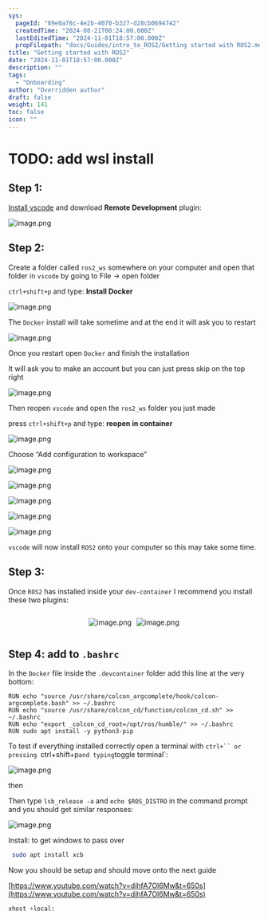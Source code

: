 ```yaml
---
sys:
  pageId: "89e0a78c-4e2b-4070-b327-d28cb0694742"
  createdTime: "2024-08-21T00:24:00.000Z"
  lastEditedTime: "2024-11-01T18:57:00.000Z"
  propFilepath: "docs/Guides/intro_to_ROS2/Getting started with ROS2.md"
title: "Getting started with ROS2"
date: "2024-11-01T18:57:00.000Z"
description: ""
tags:
  - "Onboarding"
author: "Overridden author"
draft: false
weight: 141
toc: false
icon: ""
---
```


# TODO: add wsl install

## Step 1:

[Install vscode](https://code.visualstudio.com/download) and download **Remote Development** plugin:

![image.png](https://prod-files-secure.s3.us-west-2.amazonaws.com/d518164a-d88e-44d1-a4ee-3adb3bd8bce0/efb52993-1881-4a40-b95e-6f020334f022/image.png?X-Amz-Algorithm=AWS4-HMAC-SHA256&X-Amz-Content-Sha256=UNSIGNED-PAYLOAD&X-Amz-Credential=ASIAZI2LB466UDSQHCTM%2F20250507%2Fus-west-2%2Fs3%2Faws4_request&X-Amz-Date=20250507T050925Z&X-Amz-Expires=3600&X-Amz-Security-Token=IQoJb3JpZ2luX2VjEKv%2F%2F%2F%2F%2F%2F%2F%2F%2F%2FwEaCXVzLXdlc3QtMiJIMEYCIQCTtlwYW4xEDtjv%2BmAs%2B7wRcMSdRC%2Fr0g4IQ05LYLYtRwIhAKmShiJCzOUbUtu0cyHjZTMfPaISg8ONatGtGyXqWcBJKv8DCFQQABoMNjM3NDIzMTgzODA1Igy0ERasSzZVSMJX1Ugq3AOmI%2FohsCmFt6fyphKl%2FUcHkjnZw3ePPPjDC%2BqIKuHF8%2BBG1MCj3e%2FeG8wrVkVpQKyMBMgM%2BfIJe665xZgQw7elEGle7oVM8b1W2VdR28NMjQ4A5iMaYSd5uVZoJxYjbcqxIXOlPZSyF7K0N5Jm3RZkaA5zIQCyAGJS%2BLMlR9VmYqLW%2Babqyk7Mbs%2FGepq%2BBy8u2cv%2Buz2%2FfgKFaq5V3Qwb7M%2FGdLql%2BGcbPWtBgSbdVfu70cIeV3JNwAEro3YFM60ePSn2mDdsZHrG58GVYn3ZkvI6jhODLodclIQ%2FFOogMvTSKI5PnQKx7JVNRN%2FPL8siUXO%2FUEmRFk6NdF0Z%2BiwlC%2BYPmMXFN4WepiQO3DxEwA0EXbctB91roRwInDcT8kXAss05UrSRGmtqYJUOkX9sUQkt4SqRS1oN8j5cWrIFgQHMZzeMaIKHXjqayTCTys1LVuNfTPbnLse8jroBC2Q%2Fn9xjoEALM9iHfw5MmNovCHSIdxuwj1cIZhwmGt8FDZRq7c1jR89Q1N8HWN5Gm7yQatoWjgMhLt2jbKmLyWvrJGHmfqYhALv5V7Kw5I6Yzye1JZ7IL6LOb6TM%2BWisDu0rMJA27%2F3CY89j4vxfq7dEFHjfmKBnqs7usi56yjDBkevABjqkAQUvey%2FjaZreBL5Tc%2Bq66k%2BI%2FYZzd%2FMxW7q8hGplKMIaSLOLO3wAPx7A9DKvnRu6XpbnRxIM%2FYcLS4yykK2Kz%2B37USHXnSj%2FrAYRgxU7t8Gt9uLimAj3W2bMBNlY0m5N8tI%2BHLu2XibkwMb71UuHRj%2FpXwGy1icdKLr%2FbLcio6s%2Fber3xYm5kk3VIGnQ2rFgRrEpDzceEcBboagLq35gdKgqM3Hd&X-Amz-Signature=f1cb38cd906bd2e279d49f30e69b1de348ce04dcd4406b74128db8cebc6fcdba&X-Amz-SignedHeaders=host&x-id=GetObject)

## Step 2:

Create a folder called `ros2_ws` somewhere on your computer and open that folder in `vscode` by going to File → open folder 

`ctrl+shift+p` and type: **Install Docker**

![image.png](https://prod-files-secure.s3.us-west-2.amazonaws.com/d518164a-d88e-44d1-a4ee-3adb3bd8bce0/2269dc0e-1cd5-47ff-bceb-c04ad9b2eab0/image.png?X-Amz-Algorithm=AWS4-HMAC-SHA256&X-Amz-Content-Sha256=UNSIGNED-PAYLOAD&X-Amz-Credential=ASIAZI2LB466UDSQHCTM%2F20250507%2Fus-west-2%2Fs3%2Faws4_request&X-Amz-Date=20250507T050925Z&X-Amz-Expires=3600&X-Amz-Security-Token=IQoJb3JpZ2luX2VjEKv%2F%2F%2F%2F%2F%2F%2F%2F%2F%2FwEaCXVzLXdlc3QtMiJIMEYCIQCTtlwYW4xEDtjv%2BmAs%2B7wRcMSdRC%2Fr0g4IQ05LYLYtRwIhAKmShiJCzOUbUtu0cyHjZTMfPaISg8ONatGtGyXqWcBJKv8DCFQQABoMNjM3NDIzMTgzODA1Igy0ERasSzZVSMJX1Ugq3AOmI%2FohsCmFt6fyphKl%2FUcHkjnZw3ePPPjDC%2BqIKuHF8%2BBG1MCj3e%2FeG8wrVkVpQKyMBMgM%2BfIJe665xZgQw7elEGle7oVM8b1W2VdR28NMjQ4A5iMaYSd5uVZoJxYjbcqxIXOlPZSyF7K0N5Jm3RZkaA5zIQCyAGJS%2BLMlR9VmYqLW%2Babqyk7Mbs%2FGepq%2BBy8u2cv%2Buz2%2FfgKFaq5V3Qwb7M%2FGdLql%2BGcbPWtBgSbdVfu70cIeV3JNwAEro3YFM60ePSn2mDdsZHrG58GVYn3ZkvI6jhODLodclIQ%2FFOogMvTSKI5PnQKx7JVNRN%2FPL8siUXO%2FUEmRFk6NdF0Z%2BiwlC%2BYPmMXFN4WepiQO3DxEwA0EXbctB91roRwInDcT8kXAss05UrSRGmtqYJUOkX9sUQkt4SqRS1oN8j5cWrIFgQHMZzeMaIKHXjqayTCTys1LVuNfTPbnLse8jroBC2Q%2Fn9xjoEALM9iHfw5MmNovCHSIdxuwj1cIZhwmGt8FDZRq7c1jR89Q1N8HWN5Gm7yQatoWjgMhLt2jbKmLyWvrJGHmfqYhALv5V7Kw5I6Yzye1JZ7IL6LOb6TM%2BWisDu0rMJA27%2F3CY89j4vxfq7dEFHjfmKBnqs7usi56yjDBkevABjqkAQUvey%2FjaZreBL5Tc%2Bq66k%2BI%2FYZzd%2FMxW7q8hGplKMIaSLOLO3wAPx7A9DKvnRu6XpbnRxIM%2FYcLS4yykK2Kz%2B37USHXnSj%2FrAYRgxU7t8Gt9uLimAj3W2bMBNlY0m5N8tI%2BHLu2XibkwMb71UuHRj%2FpXwGy1icdKLr%2FbLcio6s%2Fber3xYm5kk3VIGnQ2rFgRrEpDzceEcBboagLq35gdKgqM3Hd&X-Amz-Signature=ec1fa2b8db3edd66cb2ae6ca3368bb84e68637f649c6272756528a60952c8a48&X-Amz-SignedHeaders=host&x-id=GetObject)

The `Docker` install will take sometime and at the end it will ask you to restart

![image.png](https://prod-files-secure.s3.us-west-2.amazonaws.com/d518164a-d88e-44d1-a4ee-3adb3bd8bce0/ed233f78-be33-4b1f-b89c-9c346c0e961e/image.png?X-Amz-Algorithm=AWS4-HMAC-SHA256&X-Amz-Content-Sha256=UNSIGNED-PAYLOAD&X-Amz-Credential=ASIAZI2LB466UDSQHCTM%2F20250507%2Fus-west-2%2Fs3%2Faws4_request&X-Amz-Date=20250507T050925Z&X-Amz-Expires=3600&X-Amz-Security-Token=IQoJb3JpZ2luX2VjEKv%2F%2F%2F%2F%2F%2F%2F%2F%2F%2FwEaCXVzLXdlc3QtMiJIMEYCIQCTtlwYW4xEDtjv%2BmAs%2B7wRcMSdRC%2Fr0g4IQ05LYLYtRwIhAKmShiJCzOUbUtu0cyHjZTMfPaISg8ONatGtGyXqWcBJKv8DCFQQABoMNjM3NDIzMTgzODA1Igy0ERasSzZVSMJX1Ugq3AOmI%2FohsCmFt6fyphKl%2FUcHkjnZw3ePPPjDC%2BqIKuHF8%2BBG1MCj3e%2FeG8wrVkVpQKyMBMgM%2BfIJe665xZgQw7elEGle7oVM8b1W2VdR28NMjQ4A5iMaYSd5uVZoJxYjbcqxIXOlPZSyF7K0N5Jm3RZkaA5zIQCyAGJS%2BLMlR9VmYqLW%2Babqyk7Mbs%2FGepq%2BBy8u2cv%2Buz2%2FfgKFaq5V3Qwb7M%2FGdLql%2BGcbPWtBgSbdVfu70cIeV3JNwAEro3YFM60ePSn2mDdsZHrG58GVYn3ZkvI6jhODLodclIQ%2FFOogMvTSKI5PnQKx7JVNRN%2FPL8siUXO%2FUEmRFk6NdF0Z%2BiwlC%2BYPmMXFN4WepiQO3DxEwA0EXbctB91roRwInDcT8kXAss05UrSRGmtqYJUOkX9sUQkt4SqRS1oN8j5cWrIFgQHMZzeMaIKHXjqayTCTys1LVuNfTPbnLse8jroBC2Q%2Fn9xjoEALM9iHfw5MmNovCHSIdxuwj1cIZhwmGt8FDZRq7c1jR89Q1N8HWN5Gm7yQatoWjgMhLt2jbKmLyWvrJGHmfqYhALv5V7Kw5I6Yzye1JZ7IL6LOb6TM%2BWisDu0rMJA27%2F3CY89j4vxfq7dEFHjfmKBnqs7usi56yjDBkevABjqkAQUvey%2FjaZreBL5Tc%2Bq66k%2BI%2FYZzd%2FMxW7q8hGplKMIaSLOLO3wAPx7A9DKvnRu6XpbnRxIM%2FYcLS4yykK2Kz%2B37USHXnSj%2FrAYRgxU7t8Gt9uLimAj3W2bMBNlY0m5N8tI%2BHLu2XibkwMb71UuHRj%2FpXwGy1icdKLr%2FbLcio6s%2Fber3xYm5kk3VIGnQ2rFgRrEpDzceEcBboagLq35gdKgqM3Hd&X-Amz-Signature=617fe793d5e658d4617719a865bd2df231f4528eed54623f2efaae6b06aa9ba4&X-Amz-SignedHeaders=host&x-id=GetObject)

Once you restart open `Docker` and finish the installation

It will ask you to make an account but you can just press skip on the top right

![image.png](https://prod-files-secure.s3.us-west-2.amazonaws.com/d518164a-d88e-44d1-a4ee-3adb3bd8bce0/21010ad9-1659-4fd9-9f59-9932a09b2a3d/image.png?X-Amz-Algorithm=AWS4-HMAC-SHA256&X-Amz-Content-Sha256=UNSIGNED-PAYLOAD&X-Amz-Credential=ASIAZI2LB466UDSQHCTM%2F20250507%2Fus-west-2%2Fs3%2Faws4_request&X-Amz-Date=20250507T050925Z&X-Amz-Expires=3600&X-Amz-Security-Token=IQoJb3JpZ2luX2VjEKv%2F%2F%2F%2F%2F%2F%2F%2F%2F%2FwEaCXVzLXdlc3QtMiJIMEYCIQCTtlwYW4xEDtjv%2BmAs%2B7wRcMSdRC%2Fr0g4IQ05LYLYtRwIhAKmShiJCzOUbUtu0cyHjZTMfPaISg8ONatGtGyXqWcBJKv8DCFQQABoMNjM3NDIzMTgzODA1Igy0ERasSzZVSMJX1Ugq3AOmI%2FohsCmFt6fyphKl%2FUcHkjnZw3ePPPjDC%2BqIKuHF8%2BBG1MCj3e%2FeG8wrVkVpQKyMBMgM%2BfIJe665xZgQw7elEGle7oVM8b1W2VdR28NMjQ4A5iMaYSd5uVZoJxYjbcqxIXOlPZSyF7K0N5Jm3RZkaA5zIQCyAGJS%2BLMlR9VmYqLW%2Babqyk7Mbs%2FGepq%2BBy8u2cv%2Buz2%2FfgKFaq5V3Qwb7M%2FGdLql%2BGcbPWtBgSbdVfu70cIeV3JNwAEro3YFM60ePSn2mDdsZHrG58GVYn3ZkvI6jhODLodclIQ%2FFOogMvTSKI5PnQKx7JVNRN%2FPL8siUXO%2FUEmRFk6NdF0Z%2BiwlC%2BYPmMXFN4WepiQO3DxEwA0EXbctB91roRwInDcT8kXAss05UrSRGmtqYJUOkX9sUQkt4SqRS1oN8j5cWrIFgQHMZzeMaIKHXjqayTCTys1LVuNfTPbnLse8jroBC2Q%2Fn9xjoEALM9iHfw5MmNovCHSIdxuwj1cIZhwmGt8FDZRq7c1jR89Q1N8HWN5Gm7yQatoWjgMhLt2jbKmLyWvrJGHmfqYhALv5V7Kw5I6Yzye1JZ7IL6LOb6TM%2BWisDu0rMJA27%2F3CY89j4vxfq7dEFHjfmKBnqs7usi56yjDBkevABjqkAQUvey%2FjaZreBL5Tc%2Bq66k%2BI%2FYZzd%2FMxW7q8hGplKMIaSLOLO3wAPx7A9DKvnRu6XpbnRxIM%2FYcLS4yykK2Kz%2B37USHXnSj%2FrAYRgxU7t8Gt9uLimAj3W2bMBNlY0m5N8tI%2BHLu2XibkwMb71UuHRj%2FpXwGy1icdKLr%2FbLcio6s%2Fber3xYm5kk3VIGnQ2rFgRrEpDzceEcBboagLq35gdKgqM3Hd&X-Amz-Signature=e9ca78e1cfbef349e2d0f6314ae65f48e85e600069d24ae7d32322c2c66fa653&X-Amz-SignedHeaders=host&x-id=GetObject)

Then reopen `vscode` and open the `ros2_ws` folder you just made

press `ctrl+shift+p` and type: **reopen in container**

![image.png](https://prod-files-secure.s3.us-west-2.amazonaws.com/d518164a-d88e-44d1-a4ee-3adb3bd8bce0/4e93b8c2-41ad-488c-8095-c74205196118/image.png?X-Amz-Algorithm=AWS4-HMAC-SHA256&X-Amz-Content-Sha256=UNSIGNED-PAYLOAD&X-Amz-Credential=ASIAZI2LB466UDSQHCTM%2F20250507%2Fus-west-2%2Fs3%2Faws4_request&X-Amz-Date=20250507T050925Z&X-Amz-Expires=3600&X-Amz-Security-Token=IQoJb3JpZ2luX2VjEKv%2F%2F%2F%2F%2F%2F%2F%2F%2F%2FwEaCXVzLXdlc3QtMiJIMEYCIQCTtlwYW4xEDtjv%2BmAs%2B7wRcMSdRC%2Fr0g4IQ05LYLYtRwIhAKmShiJCzOUbUtu0cyHjZTMfPaISg8ONatGtGyXqWcBJKv8DCFQQABoMNjM3NDIzMTgzODA1Igy0ERasSzZVSMJX1Ugq3AOmI%2FohsCmFt6fyphKl%2FUcHkjnZw3ePPPjDC%2BqIKuHF8%2BBG1MCj3e%2FeG8wrVkVpQKyMBMgM%2BfIJe665xZgQw7elEGle7oVM8b1W2VdR28NMjQ4A5iMaYSd5uVZoJxYjbcqxIXOlPZSyF7K0N5Jm3RZkaA5zIQCyAGJS%2BLMlR9VmYqLW%2Babqyk7Mbs%2FGepq%2BBy8u2cv%2Buz2%2FfgKFaq5V3Qwb7M%2FGdLql%2BGcbPWtBgSbdVfu70cIeV3JNwAEro3YFM60ePSn2mDdsZHrG58GVYn3ZkvI6jhODLodclIQ%2FFOogMvTSKI5PnQKx7JVNRN%2FPL8siUXO%2FUEmRFk6NdF0Z%2BiwlC%2BYPmMXFN4WepiQO3DxEwA0EXbctB91roRwInDcT8kXAss05UrSRGmtqYJUOkX9sUQkt4SqRS1oN8j5cWrIFgQHMZzeMaIKHXjqayTCTys1LVuNfTPbnLse8jroBC2Q%2Fn9xjoEALM9iHfw5MmNovCHSIdxuwj1cIZhwmGt8FDZRq7c1jR89Q1N8HWN5Gm7yQatoWjgMhLt2jbKmLyWvrJGHmfqYhALv5V7Kw5I6Yzye1JZ7IL6LOb6TM%2BWisDu0rMJA27%2F3CY89j4vxfq7dEFHjfmKBnqs7usi56yjDBkevABjqkAQUvey%2FjaZreBL5Tc%2Bq66k%2BI%2FYZzd%2FMxW7q8hGplKMIaSLOLO3wAPx7A9DKvnRu6XpbnRxIM%2FYcLS4yykK2Kz%2B37USHXnSj%2FrAYRgxU7t8Gt9uLimAj3W2bMBNlY0m5N8tI%2BHLu2XibkwMb71UuHRj%2FpXwGy1icdKLr%2FbLcio6s%2Fber3xYm5kk3VIGnQ2rFgRrEpDzceEcBboagLq35gdKgqM3Hd&X-Amz-Signature=000996a4e552e7d49fc37c520cd3645037e8fe6c2817f58d48f68d9ba0158b2a&X-Amz-SignedHeaders=host&x-id=GetObject)

Choose “Add configuration to workspace”

![image.png](https://prod-files-secure.s3.us-west-2.amazonaws.com/d518164a-d88e-44d1-a4ee-3adb3bd8bce0/9560b282-5060-4989-ba37-97e7b2c22476/image.png?X-Amz-Algorithm=AWS4-HMAC-SHA256&X-Amz-Content-Sha256=UNSIGNED-PAYLOAD&X-Amz-Credential=ASIAZI2LB466UDSQHCTM%2F20250507%2Fus-west-2%2Fs3%2Faws4_request&X-Amz-Date=20250507T050925Z&X-Amz-Expires=3600&X-Amz-Security-Token=IQoJb3JpZ2luX2VjEKv%2F%2F%2F%2F%2F%2F%2F%2F%2F%2FwEaCXVzLXdlc3QtMiJIMEYCIQCTtlwYW4xEDtjv%2BmAs%2B7wRcMSdRC%2Fr0g4IQ05LYLYtRwIhAKmShiJCzOUbUtu0cyHjZTMfPaISg8ONatGtGyXqWcBJKv8DCFQQABoMNjM3NDIzMTgzODA1Igy0ERasSzZVSMJX1Ugq3AOmI%2FohsCmFt6fyphKl%2FUcHkjnZw3ePPPjDC%2BqIKuHF8%2BBG1MCj3e%2FeG8wrVkVpQKyMBMgM%2BfIJe665xZgQw7elEGle7oVM8b1W2VdR28NMjQ4A5iMaYSd5uVZoJxYjbcqxIXOlPZSyF7K0N5Jm3RZkaA5zIQCyAGJS%2BLMlR9VmYqLW%2Babqyk7Mbs%2FGepq%2BBy8u2cv%2Buz2%2FfgKFaq5V3Qwb7M%2FGdLql%2BGcbPWtBgSbdVfu70cIeV3JNwAEro3YFM60ePSn2mDdsZHrG58GVYn3ZkvI6jhODLodclIQ%2FFOogMvTSKI5PnQKx7JVNRN%2FPL8siUXO%2FUEmRFk6NdF0Z%2BiwlC%2BYPmMXFN4WepiQO3DxEwA0EXbctB91roRwInDcT8kXAss05UrSRGmtqYJUOkX9sUQkt4SqRS1oN8j5cWrIFgQHMZzeMaIKHXjqayTCTys1LVuNfTPbnLse8jroBC2Q%2Fn9xjoEALM9iHfw5MmNovCHSIdxuwj1cIZhwmGt8FDZRq7c1jR89Q1N8HWN5Gm7yQatoWjgMhLt2jbKmLyWvrJGHmfqYhALv5V7Kw5I6Yzye1JZ7IL6LOb6TM%2BWisDu0rMJA27%2F3CY89j4vxfq7dEFHjfmKBnqs7usi56yjDBkevABjqkAQUvey%2FjaZreBL5Tc%2Bq66k%2BI%2FYZzd%2FMxW7q8hGplKMIaSLOLO3wAPx7A9DKvnRu6XpbnRxIM%2FYcLS4yykK2Kz%2B37USHXnSj%2FrAYRgxU7t8Gt9uLimAj3W2bMBNlY0m5N8tI%2BHLu2XibkwMb71UuHRj%2FpXwGy1icdKLr%2FbLcio6s%2Fber3xYm5kk3VIGnQ2rFgRrEpDzceEcBboagLq35gdKgqM3Hd&X-Amz-Signature=2855eb091927701127053d078840884d65da09abae52aedfb8b3b08054538d7b&X-Amz-SignedHeaders=host&x-id=GetObject)

![image.png](https://prod-files-secure.s3.us-west-2.amazonaws.com/d518164a-d88e-44d1-a4ee-3adb3bd8bce0/2ee63f81-886b-48e8-a553-dc6e5eac99e4/image.png?X-Amz-Algorithm=AWS4-HMAC-SHA256&X-Amz-Content-Sha256=UNSIGNED-PAYLOAD&X-Amz-Credential=ASIAZI2LB466UDSQHCTM%2F20250507%2Fus-west-2%2Fs3%2Faws4_request&X-Amz-Date=20250507T050925Z&X-Amz-Expires=3600&X-Amz-Security-Token=IQoJb3JpZ2luX2VjEKv%2F%2F%2F%2F%2F%2F%2F%2F%2F%2FwEaCXVzLXdlc3QtMiJIMEYCIQCTtlwYW4xEDtjv%2BmAs%2B7wRcMSdRC%2Fr0g4IQ05LYLYtRwIhAKmShiJCzOUbUtu0cyHjZTMfPaISg8ONatGtGyXqWcBJKv8DCFQQABoMNjM3NDIzMTgzODA1Igy0ERasSzZVSMJX1Ugq3AOmI%2FohsCmFt6fyphKl%2FUcHkjnZw3ePPPjDC%2BqIKuHF8%2BBG1MCj3e%2FeG8wrVkVpQKyMBMgM%2BfIJe665xZgQw7elEGle7oVM8b1W2VdR28NMjQ4A5iMaYSd5uVZoJxYjbcqxIXOlPZSyF7K0N5Jm3RZkaA5zIQCyAGJS%2BLMlR9VmYqLW%2Babqyk7Mbs%2FGepq%2BBy8u2cv%2Buz2%2FfgKFaq5V3Qwb7M%2FGdLql%2BGcbPWtBgSbdVfu70cIeV3JNwAEro3YFM60ePSn2mDdsZHrG58GVYn3ZkvI6jhODLodclIQ%2FFOogMvTSKI5PnQKx7JVNRN%2FPL8siUXO%2FUEmRFk6NdF0Z%2BiwlC%2BYPmMXFN4WepiQO3DxEwA0EXbctB91roRwInDcT8kXAss05UrSRGmtqYJUOkX9sUQkt4SqRS1oN8j5cWrIFgQHMZzeMaIKHXjqayTCTys1LVuNfTPbnLse8jroBC2Q%2Fn9xjoEALM9iHfw5MmNovCHSIdxuwj1cIZhwmGt8FDZRq7c1jR89Q1N8HWN5Gm7yQatoWjgMhLt2jbKmLyWvrJGHmfqYhALv5V7Kw5I6Yzye1JZ7IL6LOb6TM%2BWisDu0rMJA27%2F3CY89j4vxfq7dEFHjfmKBnqs7usi56yjDBkevABjqkAQUvey%2FjaZreBL5Tc%2Bq66k%2BI%2FYZzd%2FMxW7q8hGplKMIaSLOLO3wAPx7A9DKvnRu6XpbnRxIM%2FYcLS4yykK2Kz%2B37USHXnSj%2FrAYRgxU7t8Gt9uLimAj3W2bMBNlY0m5N8tI%2BHLu2XibkwMb71UuHRj%2FpXwGy1icdKLr%2FbLcio6s%2Fber3xYm5kk3VIGnQ2rFgRrEpDzceEcBboagLq35gdKgqM3Hd&X-Amz-Signature=74303d93c19b9fce7e5d8923ee913170b943e0c7bf2ecab355cfc15c73f99862&X-Amz-SignedHeaders=host&x-id=GetObject)

![image.png](https://prod-files-secure.s3.us-west-2.amazonaws.com/d518164a-d88e-44d1-a4ee-3adb3bd8bce0/ae1580b2-b048-407e-aed9-b584224a7a04/image.png?X-Amz-Algorithm=AWS4-HMAC-SHA256&X-Amz-Content-Sha256=UNSIGNED-PAYLOAD&X-Amz-Credential=ASIAZI2LB466UDSQHCTM%2F20250507%2Fus-west-2%2Fs3%2Faws4_request&X-Amz-Date=20250507T050925Z&X-Amz-Expires=3600&X-Amz-Security-Token=IQoJb3JpZ2luX2VjEKv%2F%2F%2F%2F%2F%2F%2F%2F%2F%2FwEaCXVzLXdlc3QtMiJIMEYCIQCTtlwYW4xEDtjv%2BmAs%2B7wRcMSdRC%2Fr0g4IQ05LYLYtRwIhAKmShiJCzOUbUtu0cyHjZTMfPaISg8ONatGtGyXqWcBJKv8DCFQQABoMNjM3NDIzMTgzODA1Igy0ERasSzZVSMJX1Ugq3AOmI%2FohsCmFt6fyphKl%2FUcHkjnZw3ePPPjDC%2BqIKuHF8%2BBG1MCj3e%2FeG8wrVkVpQKyMBMgM%2BfIJe665xZgQw7elEGle7oVM8b1W2VdR28NMjQ4A5iMaYSd5uVZoJxYjbcqxIXOlPZSyF7K0N5Jm3RZkaA5zIQCyAGJS%2BLMlR9VmYqLW%2Babqyk7Mbs%2FGepq%2BBy8u2cv%2Buz2%2FfgKFaq5V3Qwb7M%2FGdLql%2BGcbPWtBgSbdVfu70cIeV3JNwAEro3YFM60ePSn2mDdsZHrG58GVYn3ZkvI6jhODLodclIQ%2FFOogMvTSKI5PnQKx7JVNRN%2FPL8siUXO%2FUEmRFk6NdF0Z%2BiwlC%2BYPmMXFN4WepiQO3DxEwA0EXbctB91roRwInDcT8kXAss05UrSRGmtqYJUOkX9sUQkt4SqRS1oN8j5cWrIFgQHMZzeMaIKHXjqayTCTys1LVuNfTPbnLse8jroBC2Q%2Fn9xjoEALM9iHfw5MmNovCHSIdxuwj1cIZhwmGt8FDZRq7c1jR89Q1N8HWN5Gm7yQatoWjgMhLt2jbKmLyWvrJGHmfqYhALv5V7Kw5I6Yzye1JZ7IL6LOb6TM%2BWisDu0rMJA27%2F3CY89j4vxfq7dEFHjfmKBnqs7usi56yjDBkevABjqkAQUvey%2FjaZreBL5Tc%2Bq66k%2BI%2FYZzd%2FMxW7q8hGplKMIaSLOLO3wAPx7A9DKvnRu6XpbnRxIM%2FYcLS4yykK2Kz%2B37USHXnSj%2FrAYRgxU7t8Gt9uLimAj3W2bMBNlY0m5N8tI%2BHLu2XibkwMb71UuHRj%2FpXwGy1icdKLr%2FbLcio6s%2Fber3xYm5kk3VIGnQ2rFgRrEpDzceEcBboagLq35gdKgqM3Hd&X-Amz-Signature=1eeb40e77b11257fa8d03fd727b1f40871c720792243a3f45a5c037b4978cf34&X-Amz-SignedHeaders=host&x-id=GetObject)

![image.png](https://prod-files-secure.s3.us-west-2.amazonaws.com/d518164a-d88e-44d1-a4ee-3adb3bd8bce0/53255b28-f75e-430f-b9e3-c0ac8577e42b/image.png?X-Amz-Algorithm=AWS4-HMAC-SHA256&X-Amz-Content-Sha256=UNSIGNED-PAYLOAD&X-Amz-Credential=ASIAZI2LB466UDSQHCTM%2F20250507%2Fus-west-2%2Fs3%2Faws4_request&X-Amz-Date=20250507T050925Z&X-Amz-Expires=3600&X-Amz-Security-Token=IQoJb3JpZ2luX2VjEKv%2F%2F%2F%2F%2F%2F%2F%2F%2F%2FwEaCXVzLXdlc3QtMiJIMEYCIQCTtlwYW4xEDtjv%2BmAs%2B7wRcMSdRC%2Fr0g4IQ05LYLYtRwIhAKmShiJCzOUbUtu0cyHjZTMfPaISg8ONatGtGyXqWcBJKv8DCFQQABoMNjM3NDIzMTgzODA1Igy0ERasSzZVSMJX1Ugq3AOmI%2FohsCmFt6fyphKl%2FUcHkjnZw3ePPPjDC%2BqIKuHF8%2BBG1MCj3e%2FeG8wrVkVpQKyMBMgM%2BfIJe665xZgQw7elEGle7oVM8b1W2VdR28NMjQ4A5iMaYSd5uVZoJxYjbcqxIXOlPZSyF7K0N5Jm3RZkaA5zIQCyAGJS%2BLMlR9VmYqLW%2Babqyk7Mbs%2FGepq%2BBy8u2cv%2Buz2%2FfgKFaq5V3Qwb7M%2FGdLql%2BGcbPWtBgSbdVfu70cIeV3JNwAEro3YFM60ePSn2mDdsZHrG58GVYn3ZkvI6jhODLodclIQ%2FFOogMvTSKI5PnQKx7JVNRN%2FPL8siUXO%2FUEmRFk6NdF0Z%2BiwlC%2BYPmMXFN4WepiQO3DxEwA0EXbctB91roRwInDcT8kXAss05UrSRGmtqYJUOkX9sUQkt4SqRS1oN8j5cWrIFgQHMZzeMaIKHXjqayTCTys1LVuNfTPbnLse8jroBC2Q%2Fn9xjoEALM9iHfw5MmNovCHSIdxuwj1cIZhwmGt8FDZRq7c1jR89Q1N8HWN5Gm7yQatoWjgMhLt2jbKmLyWvrJGHmfqYhALv5V7Kw5I6Yzye1JZ7IL6LOb6TM%2BWisDu0rMJA27%2F3CY89j4vxfq7dEFHjfmKBnqs7usi56yjDBkevABjqkAQUvey%2FjaZreBL5Tc%2Bq66k%2BI%2FYZzd%2FMxW7q8hGplKMIaSLOLO3wAPx7A9DKvnRu6XpbnRxIM%2FYcLS4yykK2Kz%2B37USHXnSj%2FrAYRgxU7t8Gt9uLimAj3W2bMBNlY0m5N8tI%2BHLu2XibkwMb71UuHRj%2FpXwGy1icdKLr%2FbLcio6s%2Fber3xYm5kk3VIGnQ2rFgRrEpDzceEcBboagLq35gdKgqM3Hd&X-Amz-Signature=e2cea229348c898e41ad9bbe3a383237d429fe79316ec3021ae0dd8a3680c833&X-Amz-SignedHeaders=host&x-id=GetObject)

![image.png](https://prod-files-secure.s3.us-west-2.amazonaws.com/d518164a-d88e-44d1-a4ee-3adb3bd8bce0/7c562767-5af9-4ffb-97d1-327bcdf4ee00/image.png?X-Amz-Algorithm=AWS4-HMAC-SHA256&X-Amz-Content-Sha256=UNSIGNED-PAYLOAD&X-Amz-Credential=ASIAZI2LB466UDSQHCTM%2F20250507%2Fus-west-2%2Fs3%2Faws4_request&X-Amz-Date=20250507T050925Z&X-Amz-Expires=3600&X-Amz-Security-Token=IQoJb3JpZ2luX2VjEKv%2F%2F%2F%2F%2F%2F%2F%2F%2F%2FwEaCXVzLXdlc3QtMiJIMEYCIQCTtlwYW4xEDtjv%2BmAs%2B7wRcMSdRC%2Fr0g4IQ05LYLYtRwIhAKmShiJCzOUbUtu0cyHjZTMfPaISg8ONatGtGyXqWcBJKv8DCFQQABoMNjM3NDIzMTgzODA1Igy0ERasSzZVSMJX1Ugq3AOmI%2FohsCmFt6fyphKl%2FUcHkjnZw3ePPPjDC%2BqIKuHF8%2BBG1MCj3e%2FeG8wrVkVpQKyMBMgM%2BfIJe665xZgQw7elEGle7oVM8b1W2VdR28NMjQ4A5iMaYSd5uVZoJxYjbcqxIXOlPZSyF7K0N5Jm3RZkaA5zIQCyAGJS%2BLMlR9VmYqLW%2Babqyk7Mbs%2FGepq%2BBy8u2cv%2Buz2%2FfgKFaq5V3Qwb7M%2FGdLql%2BGcbPWtBgSbdVfu70cIeV3JNwAEro3YFM60ePSn2mDdsZHrG58GVYn3ZkvI6jhODLodclIQ%2FFOogMvTSKI5PnQKx7JVNRN%2FPL8siUXO%2FUEmRFk6NdF0Z%2BiwlC%2BYPmMXFN4WepiQO3DxEwA0EXbctB91roRwInDcT8kXAss05UrSRGmtqYJUOkX9sUQkt4SqRS1oN8j5cWrIFgQHMZzeMaIKHXjqayTCTys1LVuNfTPbnLse8jroBC2Q%2Fn9xjoEALM9iHfw5MmNovCHSIdxuwj1cIZhwmGt8FDZRq7c1jR89Q1N8HWN5Gm7yQatoWjgMhLt2jbKmLyWvrJGHmfqYhALv5V7Kw5I6Yzye1JZ7IL6LOb6TM%2BWisDu0rMJA27%2F3CY89j4vxfq7dEFHjfmKBnqs7usi56yjDBkevABjqkAQUvey%2FjaZreBL5Tc%2Bq66k%2BI%2FYZzd%2FMxW7q8hGplKMIaSLOLO3wAPx7A9DKvnRu6XpbnRxIM%2FYcLS4yykK2Kz%2B37USHXnSj%2FrAYRgxU7t8Gt9uLimAj3W2bMBNlY0m5N8tI%2BHLu2XibkwMb71UuHRj%2FpXwGy1icdKLr%2FbLcio6s%2Fber3xYm5kk3VIGnQ2rFgRrEpDzceEcBboagLq35gdKgqM3Hd&X-Amz-Signature=f516ebd28cfb3e99ca42f2e77f2bb3267d6611e73d06ddcb04801cb88f7481db&X-Amz-SignedHeaders=host&x-id=GetObject)

`vscode` will now install `ROS2` onto your computer so this may take some time.

## Step 3:

Once `ROS2` has installed inside your `dev-container` I recommend you install these two plugins:

<div style="display: flex;flex-direction: row; column-gap:10px; max-width: 630px;justify-content: center;">
<div>

![image.png](https://prod-files-secure.s3.us-west-2.amazonaws.com/d518164a-d88e-44d1-a4ee-3adb3bd8bce0/3fc3d550-5a54-4ba1-ba6b-faa01cdb7369/image.png?X-Amz-Algorithm=AWS4-HMAC-SHA256&X-Amz-Content-Sha256=UNSIGNED-PAYLOAD&X-Amz-Credential=ASIAZI2LB466YKQ24S4D%2F20250507%2Fus-west-2%2Fs3%2Faws4_request&X-Amz-Date=20250507T050929Z&X-Amz-Expires=3600&X-Amz-Security-Token=IQoJb3JpZ2luX2VjEKv%2F%2F%2F%2F%2F%2F%2F%2F%2F%2FwEaCXVzLXdlc3QtMiJHMEUCIQDsugue9wJHcbQjE%2FvjbLnDLknOacTYwEEe8oJtvmrLlgIgBckMrFBILQzaaeQAlhWOcZYjJkDAQFyz0Zd2uF8g0Ccq%2FwMIVBAAGgw2Mzc0MjMxODM4MDUiDJ3sUWtm5zmpNu0JnSrcAzzQEea0DWuPR5SF%2F68LTZRlvZD0pnKWzxtK2%2FzAzCyBkIE%2BBb1Dz%2F%2B5G79S%2F3bJP%2BaYUy%2B6EScm7isgx4C6s8ox%2FAZO0Uf3hRSEz8QcXrIGU2N%2Bc8tVLswX2z3eiAM9%2BG1nCXbd0KXdxunDGvjx6GGV5IeR1c22rc8ILy4WfZOFvgJDQQ6AMTYgvXJaCBynyk1l75TTKTfDa6vN1P61fhVmHTDJooWk5DNtY00DUXMNLl6mMhGQhG3rMhw3oeR2U48Fwusp3CYi5boKIXudh1Zds9hstmd1mEhMkB8aro681p8i4r3Lm6Q3AkhIR8krs8ocWsHJWOXRdZrbppVm47F32WqsRBq7k2K37J%2BmPbBnC5DcDmlT%2FKuZxvMbAuRgI577fs7szNRge5j5UraEElE8jtEf5273XgsLj3dOuRNrGrMygyT1udYDOVufHRhPDrvd6t1BTilD5c3T0aEwQFqMqMNgIz7Q3OOU1bXildf9ve0tlVNExj1JCwIqxUtmnZkEbyGw6k4AVew3sQvoGUnr%2F0BIdDQxnNcE9IrlB3QsKqLG%2BVtKyFt%2FGYrEtpzehleT2Ztr3foHBr4z7UgSKqmjAfr9HVEjw1kKND%2BQ22eHw1IPip3BTFWCYqvLMJ2S68AGOqUBu2Pj5e4oNziInc3ZKKrC46rsc%2BuGcxalKisBIqwro609MNlHIRHcTTPUb1RaHTX%2Fc%2BbjYqC25eUF%2ByT4E0usk5DDPiLiJNYWtdfIBVcusIV45h2UmiX3b31t6nfHkXEXKWPE%2B9D1MN2aRWoPdfNDVZKblFB7DrQ515wq9b3gRgcCx6AaAZR8rkzWpjFnupCykTMtIG6ams84QpXoeFj66O1U3Q8X&X-Amz-Signature=edeb6f6d26dfc68a7be15b11b55f973bdb98878e6d66322cb2f81b2863cd5069&X-Amz-SignedHeaders=host&x-id=GetObject)

</div>
<div>

![image.png](https://prod-files-secure.s3.us-west-2.amazonaws.com/d518164a-d88e-44d1-a4ee-3adb3bd8bce0/d994cc66-13c2-4093-a5a3-f84cf4601a82/image.png?X-Amz-Algorithm=AWS4-HMAC-SHA256&X-Amz-Content-Sha256=UNSIGNED-PAYLOAD&X-Amz-Credential=ASIAZI2LB466W34J47AQ%2F20250507%2Fus-west-2%2Fs3%2Faws4_request&X-Amz-Date=20250507T050929Z&X-Amz-Expires=3600&X-Amz-Security-Token=IQoJb3JpZ2luX2VjEKv%2F%2F%2F%2F%2F%2F%2F%2F%2F%2FwEaCXVzLXdlc3QtMiJHMEUCIFANqQWVRhX9jubmU%2BtkORmcLjdeIasa1K1YziinGS4hAiEAmpFkWrSSP4en3OVnWwHXl91nsRUi3gYb8UFrRb4FbPYq%2FwMIVBAAGgw2Mzc0MjMxODM4MDUiDD%2Fn%2BsOYBi%2Br%2FRxWUyrcA7lmYz34iUzP0FRtvmSY3ZxUBHzQ5wU6LQ0u3wrbsyddKkAMWIt7YI%2BzySCRz6wPZuVDwu6AxaFjwyLztcQjDgmDmYMWXc7sGPNBPG3FrM65a4br3D28G3oRJPUIsJ7NvilvRp%2BDJz2lJWc6uImBifRS%2FIanikY4YLoHRdENjAwoGQHO8Cq2dPrhIuxUMnydgHbRpwBMveTZhEEC0SGdCcZSIIgM7dzw6rOakladSbV9LzV9G48ZEGcQ8vXnew9kqlF8iKraCddd95tzNq%2FSEaqopBqYaqgsT0R9sEPvQJ%2Bqcr2%2F0mO5TuLIqu4VRMlq9j3UdP3hII73I%2FAEWT1Jo9DF5Mr%2Bo6v%2FIBK5edFhRXeItwCxT2NeoCHc2FRcoDuGGrAgzho2Q6XWSHkbJdfLVHNgVSckW7O7yVfL%2Fx5PCM1b4xGsRxtFdEzoKb2MpIheCPTc5O4sUf7ViNEiBleNGzviUr%2BamfAhUEbyyVGHHDlqlzKc%2BQpTJ9pByMRhqrq6n%2Bg5zYosnxiqddSe12iyXIXSVDN8OgUjZy%2BnVHfkRtDwL2inJAZBGfPjmKUM20Vcq%2BySuOBMlnW9p4rdGyC7%2ByfYJoFEYRCAQX6Ql6kzugwdl%2BgcQTk%2BuY79gENzMLOR68AGOqUB3qWhFePYS57ARC21VgveHTBawzIEq7dQ2s1Df8kTuppHfnxDCywbMtMWQEWVuF2FGzTe6qes%2Fcfvuq50GhIBK%2BbmljRGDCEMES05wRgAikI26CboS75z0%2BgxS44hhLusAUKI%2BgNBIEV5eVEzm4G8yxiyWnUMQOCsPm5yI4ZY4A4CsIXPRcBYjHsm1d7ABgmLgeozJIjWJVCkaHGkfDVYvovN5gBl&X-Amz-Signature=d2e443ffaf5d7059c9f163a67a42099c4a2ac3b1c2ac8068c4f9904ccc26ed84&X-Amz-SignedHeaders=host&x-id=GetObject)

</div>
</div>

## Step 4: add to `.bashrc`

In the `Docker` file inside the `.devcontainer` folder add this line at the very bottom: 

```docker
RUN echo "source /usr/share/colcon_argcomplete/hook/colcon-argcomplete.bash" >> ~/.bashrc
RUN echo "source /usr/share/colcon_cd/function/colcon_cd.sh" >> ~/.bashrc
RUN echo "export _colcon_cd_root=/opt/ros/humble/" >> ~/.bashrc
RUN sudo apt install -y python3-pip 
```

To test if everything installed correctly open a terminal with `ctrl+`` or pressing `ctrl+shift+p` and typing `toggle terminal`:

![image.png](https://prod-files-secure.s3.us-west-2.amazonaws.com/d518164a-d88e-44d1-a4ee-3adb3bd8bce0/6a4943d8-b04e-4c02-9a58-775f3384d1a5/image.png?X-Amz-Algorithm=AWS4-HMAC-SHA256&X-Amz-Content-Sha256=UNSIGNED-PAYLOAD&X-Amz-Credential=ASIAZI2LB466UDSQHCTM%2F20250507%2Fus-west-2%2Fs3%2Faws4_request&X-Amz-Date=20250507T050925Z&X-Amz-Expires=3600&X-Amz-Security-Token=IQoJb3JpZ2luX2VjEKv%2F%2F%2F%2F%2F%2F%2F%2F%2F%2FwEaCXVzLXdlc3QtMiJIMEYCIQCTtlwYW4xEDtjv%2BmAs%2B7wRcMSdRC%2Fr0g4IQ05LYLYtRwIhAKmShiJCzOUbUtu0cyHjZTMfPaISg8ONatGtGyXqWcBJKv8DCFQQABoMNjM3NDIzMTgzODA1Igy0ERasSzZVSMJX1Ugq3AOmI%2FohsCmFt6fyphKl%2FUcHkjnZw3ePPPjDC%2BqIKuHF8%2BBG1MCj3e%2FeG8wrVkVpQKyMBMgM%2BfIJe665xZgQw7elEGle7oVM8b1W2VdR28NMjQ4A5iMaYSd5uVZoJxYjbcqxIXOlPZSyF7K0N5Jm3RZkaA5zIQCyAGJS%2BLMlR9VmYqLW%2Babqyk7Mbs%2FGepq%2BBy8u2cv%2Buz2%2FfgKFaq5V3Qwb7M%2FGdLql%2BGcbPWtBgSbdVfu70cIeV3JNwAEro3YFM60ePSn2mDdsZHrG58GVYn3ZkvI6jhODLodclIQ%2FFOogMvTSKI5PnQKx7JVNRN%2FPL8siUXO%2FUEmRFk6NdF0Z%2BiwlC%2BYPmMXFN4WepiQO3DxEwA0EXbctB91roRwInDcT8kXAss05UrSRGmtqYJUOkX9sUQkt4SqRS1oN8j5cWrIFgQHMZzeMaIKHXjqayTCTys1LVuNfTPbnLse8jroBC2Q%2Fn9xjoEALM9iHfw5MmNovCHSIdxuwj1cIZhwmGt8FDZRq7c1jR89Q1N8HWN5Gm7yQatoWjgMhLt2jbKmLyWvrJGHmfqYhALv5V7Kw5I6Yzye1JZ7IL6LOb6TM%2BWisDu0rMJA27%2F3CY89j4vxfq7dEFHjfmKBnqs7usi56yjDBkevABjqkAQUvey%2FjaZreBL5Tc%2Bq66k%2BI%2FYZzd%2FMxW7q8hGplKMIaSLOLO3wAPx7A9DKvnRu6XpbnRxIM%2FYcLS4yykK2Kz%2B37USHXnSj%2FrAYRgxU7t8Gt9uLimAj3W2bMBNlY0m5N8tI%2BHLu2XibkwMb71UuHRj%2FpXwGy1icdKLr%2FbLcio6s%2Fber3xYm5kk3VIGnQ2rFgRrEpDzceEcBboagLq35gdKgqM3Hd&X-Amz-Signature=de9c6002bf3e31cf42eb1a7cd248f5ddae9456d7044d0f887629f11d7474947c&X-Amz-SignedHeaders=host&x-id=GetObject)

then 

Then type `lsb_release -a` and `echo $ROS_DISTRO` in the command prompt and you should get similar responses:

![image.png](https://prod-files-secure.s3.us-west-2.amazonaws.com/d518164a-d88e-44d1-a4ee-3adb3bd8bce0/3e635dec-a805-4e85-8b9e-d000e5b71a4e/image.png?X-Amz-Algorithm=AWS4-HMAC-SHA256&X-Amz-Content-Sha256=UNSIGNED-PAYLOAD&X-Amz-Credential=ASIAZI2LB466UDSQHCTM%2F20250507%2Fus-west-2%2Fs3%2Faws4_request&X-Amz-Date=20250507T050925Z&X-Amz-Expires=3600&X-Amz-Security-Token=IQoJb3JpZ2luX2VjEKv%2F%2F%2F%2F%2F%2F%2F%2F%2F%2FwEaCXVzLXdlc3QtMiJIMEYCIQCTtlwYW4xEDtjv%2BmAs%2B7wRcMSdRC%2Fr0g4IQ05LYLYtRwIhAKmShiJCzOUbUtu0cyHjZTMfPaISg8ONatGtGyXqWcBJKv8DCFQQABoMNjM3NDIzMTgzODA1Igy0ERasSzZVSMJX1Ugq3AOmI%2FohsCmFt6fyphKl%2FUcHkjnZw3ePPPjDC%2BqIKuHF8%2BBG1MCj3e%2FeG8wrVkVpQKyMBMgM%2BfIJe665xZgQw7elEGle7oVM8b1W2VdR28NMjQ4A5iMaYSd5uVZoJxYjbcqxIXOlPZSyF7K0N5Jm3RZkaA5zIQCyAGJS%2BLMlR9VmYqLW%2Babqyk7Mbs%2FGepq%2BBy8u2cv%2Buz2%2FfgKFaq5V3Qwb7M%2FGdLql%2BGcbPWtBgSbdVfu70cIeV3JNwAEro3YFM60ePSn2mDdsZHrG58GVYn3ZkvI6jhODLodclIQ%2FFOogMvTSKI5PnQKx7JVNRN%2FPL8siUXO%2FUEmRFk6NdF0Z%2BiwlC%2BYPmMXFN4WepiQO3DxEwA0EXbctB91roRwInDcT8kXAss05UrSRGmtqYJUOkX9sUQkt4SqRS1oN8j5cWrIFgQHMZzeMaIKHXjqayTCTys1LVuNfTPbnLse8jroBC2Q%2Fn9xjoEALM9iHfw5MmNovCHSIdxuwj1cIZhwmGt8FDZRq7c1jR89Q1N8HWN5Gm7yQatoWjgMhLt2jbKmLyWvrJGHmfqYhALv5V7Kw5I6Yzye1JZ7IL6LOb6TM%2BWisDu0rMJA27%2F3CY89j4vxfq7dEFHjfmKBnqs7usi56yjDBkevABjqkAQUvey%2FjaZreBL5Tc%2Bq66k%2BI%2FYZzd%2FMxW7q8hGplKMIaSLOLO3wAPx7A9DKvnRu6XpbnRxIM%2FYcLS4yykK2Kz%2B37USHXnSj%2FrAYRgxU7t8Gt9uLimAj3W2bMBNlY0m5N8tI%2BHLu2XibkwMb71UuHRj%2FpXwGy1icdKLr%2FbLcio6s%2Fber3xYm5kk3VIGnQ2rFgRrEpDzceEcBboagLq35gdKgqM3Hd&X-Amz-Signature=0e732c5b93640df9a605fb282dac168dc91b917e8b1995453172aa01b2a92849&X-Amz-SignedHeaders=host&x-id=GetObject)

Install:  to get windows to pass over

```bash
 sudo apt install xcb
```

Now you should be setup and should move onto the next guide 

[https://www.youtube.com/watch?v=dihfA7Ol6Mw&t=650s](https://www.youtube.com/watch?v=dihfA7Ol6Mw&t=650s)

```python
xhost +local:
```
